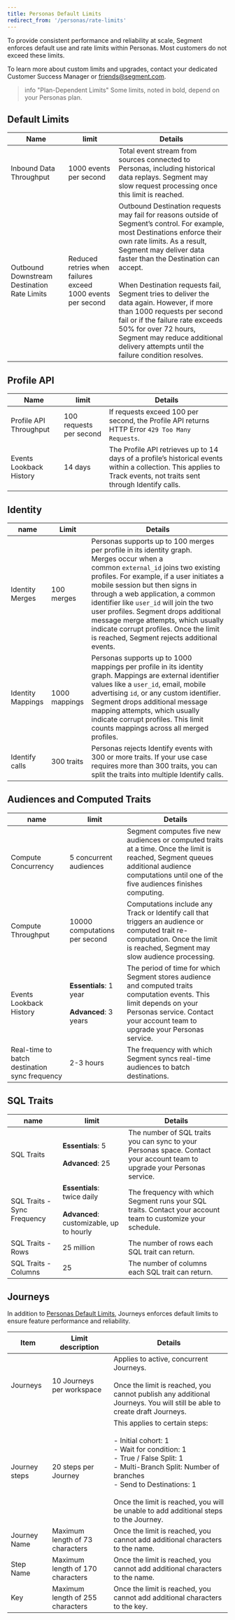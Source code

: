 ```yaml
---
title: Personas Default Limits
redirect_from: '/personas/rate-limits'
---
```


To provide consistent performance and reliability at scale, Segment enforces default use and rate limits within Personas. Most customers do not exceed these limits.

To learn more about custom limits and upgrades, contact your dedicated Customer Success Manager or [friends@segment.com](mailto:friends@segment.com).

> info "Plan-Dependent Limits"
> Some limits, noted in bold, depend on your Personas plan.

## Default Limits

| Name                                        | limit                                                       | Details                                                                                                                                                                                                                                                                                                                                                                                                                                                                                                 |
| ------------------------------------------- | ----------------------------------------------------------- | ------------------------------------------------------------------------------------------------------------------------------------------------------------------------------------------------------------------------------------------------------------------------------------------------------------------------------------------------------------------------------------------------------------------------------------------------------------------------------------------------------- |
| Inbound Data Throughput                     | 1000 events per second                                      | Total event stream from sources connected to Personas, including historical data replays. Segment may slow request processing once this limit is reached.                                                                                                                                                                                                                                                                                                                                               |
| Outbound Downstream Destination Rate Limits | Reduced retries when failures exceed 1000 events per second | Outbound Destination requests may fail for reasons outside of Segment’s control.  For example, most Destinations enforce their own rate limits. As a result, Segment may deliver data faster than the Destination can accept. <br><br>  When Destination requests fail, Segment tries to deliver the data again. However, if more than 1000 requests per second fail or if the failure rate exceeds 50% for over 72 hours, Segment may reduce additional delivery attempts until the failure condition resolves. |


## Profile API

| Name                    | limit                   | Details                                                                                                                                                             |
| ----------------------- | ----------------------- | ------------------------------------------------------------------------------------------------------------------------------------------------------------------- |
| Profile API Throughput  | 100 requests per second | If requests exceed 100 per second, the Profile API returns HTTP Error `429 Too Many Requests`.                                                                      |
| Events Lookback History | 14 days                 | The Profile API retrieves up to 14 days of a profile’s historical events within a collection. This applies to Track events, not traits sent through Identify calls. |


## Identity

| name              | Limit         | Details                                                                                                                                                                                                                                                                                                                                                                                                                                                            |
| ----------------- | ------------- | ------------------------------------------------------------------------------------------------------------------------------------------------------------------------------------------------------------------------------------------------------------------------------------------------------------------------------------------------------------------------------------------------------------------------------------------------------------------ |
| Identity Merges   | 100 merges    | Personas supports up to 100 merges per profile in its identity graph. Merges occur when a common `external_id` joins two existing profiles. For example, if a user initiates a mobile session but then signs in through a web application, a common identifier like `user_id` will join the two user profiles. Segment drops additional message merge attempts, which usually indicate corrupt profiles. Once the limit is reached, Segment rejects additional events. |
| Identity Mappings | 1000 mappings | Personas supports up to 1000 mappings per profile in its identity graph. Mappings are external identifier values like a `user_id`, email, mobile advertising `id`, or any custom identifier. Segment drops additional message mapping attempts, which usually indicate corrupt profiles. This limit counts mappings across all merged profiles.                                                                                                                    |
| Identify calls    | 300 traits    | Personas rejects Identify events with 300 or more traits. If your use case requires more than 300 traits, you can split the traits into multiple Identify calls.                                                                                                                                                                                                                                                                                                   |


## Audiences and Computed Traits

| name                    | limit                                             | Details                                                                                                                                                                                                |
| ----------------------- | ------------------------------------------------- | ------------------------------------------------------------------------------------------------------------------------------------------------------------------------------------------------------ |
| Compute Concurrency     | 5 concurrent audiences                            | Segment computes five new audiences or computed traits at a time. Once the limit is reached, Segment queues additional audience computations until one of the five audiences finishes computing.       |
| Compute Throughput      | 10000 computations per second                     | Computations include any Track or Identify call that triggers an audience or computed trait re-computation. Once the limit is reached, Segment may slow audience processing.                           |
| Events Lookback History | **Essentials**: 1 year <br><br> **Advanced**: 3 years | The period of time for which Segment stores audience and computed traits computation events.  This limit depends on your Personas service. Contact your account team to upgrade your Personas service. |
| Real-time to batch destination sync frequency | 2-3 hours   | The frequency with which Segment syncs real-time audiences to batch destinations.  |

## SQL Traits

| name                        | limit                                                                         | Details                                                                                                                   |
| --------------------------- | ----------------------------------------------------------------------------- | ------------------------------------------------------------------------------------------------------------------------- |
| SQL Traits                  | **Essentials**: 5 <br><br> **Advanced**: 25                                       | The number of SQL traits you can sync to your Personas space. Contact your account team to upgrade your Personas service. |
| SQL Traits - Sync Frequency | **Essentials**: <br> twice daily <br><br> **Advanced**: customizable, up to hourly | The frequency with which Segment runs your SQL traits. Contact your account team to customize your schedule.              |
| SQL Traits - Rows           | 25 million                                                                    | The number of rows each SQL trait can return.                                                                             |
| SQL Traits - Columns        | 25                                                                            | The number of columns each SQL trait can return.                                                                          |


## Journeys


In addition to [Personas Default Limits](#default-limits), Journeys enforces default limits to ensure feature performance and reliability.

| Item          | Limit description                | Details                                                                                                                                                                                                                                                                               |
| ------------- | -------------------------------- | ------------------------------------------------------------------------------------------------------------------------------------------------------------------------------------------------------------------------------------------------------------------------------------- |
| Journeys      | 10 Journeys per workspace        | Applies to active, concurrent Journeys. <br><br>Once the limit is reached, you cannot publish any additional Journeys. You will still be able to create draft Journeys.                                                                                               |
| Journey steps | 20 steps per Journey             | This applies to certain steps:<br><br>- Initial cohort: 1<br>- Wait for condition: 1<br>- True / False Split: 1<br>- Multi-Branch Split: Number of branches<br>- Send to Destinations: 1<br><br>Once the limit is reached, you will be unable to add additional steps to the Journey. |
| Journey Name  | Maximum length of 73 characters  | Once the limit is reached, you cannot add additional characters to the name.                                                                                                                                                                                               |
| Step Name     | Maximum length of 170 characters | Once the limit is reached, you cannot add additional characters to the name.                                                                                                                                                                                               |
| Key           | Maximum length of 255 characters | Once the limit is reached, you cannot add additional characters to the key.                                                                                                                                                                                                |
